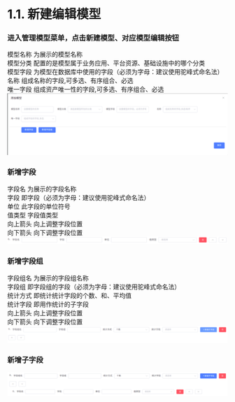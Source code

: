 # 1.1. 新建编辑模型
### 进入管理模型菜单，点击新建模型、对应模型编辑按钮
模型名称 为展示的模型名称        
模型分类 配置的是模型属于业务应用、平台资源、基础设施中的哪个分类    
模型字段 为模型在数据库中使用的字段（必须为字母：建议使用驼峰式命名法）    
名称 组成名称的字段,可多选、有序组合、必选    
唯一字段 组成资产唯一性的字段,可多选、有序组合、必选    
![新建编辑模型](images/添加模型.png)
### 新增字段
字段名 为展示的字段名称     
字段 即字段（必须为字母：建议使用驼峰式命名法）    
单位 此字段的单位符号    
值类型 字段值类型    
向上箭头 向上调整字段位置    
向下箭头 向下调整字段位置    
![新增字段](images/新增字段.png)
### 新增字段组
字段组名 为展示的字段组名称     
字段组 即字段组的字段（必须为字母：建议使用驼峰式命名法）    
统计方式 即统计统计字段的个数、和、平均值    
统计字段 即用作统计的子字段     
向上箭头 向上调整字段位置    
向下箭头 向下调整字段位置    
![新增字段组](images/新增字段组.png)
### 新增子字段
![新增子字段](images/新增子字段.png)   



